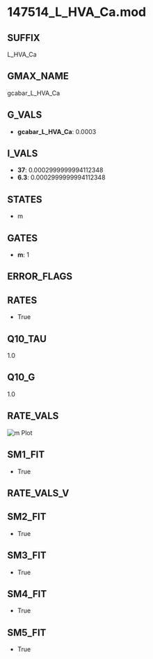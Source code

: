 # 147514_L_HVA_Ca.mod

## SUFFIX

L_HVA_Ca

## GMAX_NAME

gcabar_L_HVA_Ca

## G_VALS

- **gcabar_L_HVA_Ca**: 0.0003

## I_VALS

- **37**: 0.0002999999994112348
- **6.3**: 0.0002999999994112348

## STATES

- m

## GATES

- **m**: 1

## ERROR_FLAGS


## RATES

- True

## Q10_TAU

1.0

## Q10_G

1.0

## RATE_VALS

![m Plot](/Users/pbozelos/Dropbox/icg-Chai-Panos/supermodels/output_markdown_files/Ca/147514_L_HVA_Ca.mod/images/m.png)

## SM1_FIT

- True

## RATE_VALS_V

## SM2_FIT

- True

## SM3_FIT

- True

## SM4_FIT

- True

## SM5_FIT

- True

